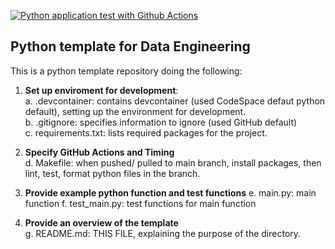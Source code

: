 [![Python application test with Github Actions](https://github.com/nogibjj/DETemplatePy/actions/workflows/main.yml/badge.svg)](https://github.com/nogibjj/DETemplatePy/actions/workflows/main.yml)

## Python template for Data Engineering

This is a python template repository doing the following:

1. **Set up enviroment for development**:
  <br>a. .devcontainer: contains devcontainer (used CodeSpace defaut python default), setting up the environment for development.
  <br>b. .gitignore: specifies information to ignore (used GitHub default)
  <br>c. requirements.txt: lists required packages for the project.

2. **Specify GitHub Actions and Timing**
  <br>d. Makefile: when pushed/ pulled to main branch, install packages, then lint, test, format python files in the branch.

3. **Provide example python function and test functions**
   e. main.py: main function
   f. test_main.py: test functions for main function

4. **Provide an overview of the template**
   <br>g. README.md: THIS FILE, explaining the purpose of the directory.
